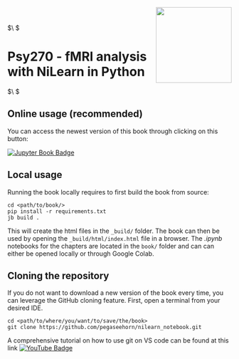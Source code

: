<div style="padding-top:1em; padding-bottom: 0.5em;">
  <img src="fmri.gif" width=170 align="right" style="padding-left: 1em;"/>
</div>

<br>

$\ $

# Psy270 - fMRI analysis with NiLearn in Python

$\ $

## Online usage (recommended)

You can access the newest version of this book through clicking on this button:

[![Jupyter Book Badge](https://jupyterbook.org/badge.svg)](https://pegaseehorn.github.io/nilearn_notebook/)

## Local usage

Running the book locally requires to first build the book from source:

```batch
cd <path/to/book/>
pip install -r requirements.txt
jb build .
```

This will create the html files in the `_build/` folder. The book can then be used by opening the `_build/html/index.html` file in a browser. The *.ipynb* notebooks for the chapters are located in the `book/` folder and can can either be opened locally or through Google Colab.

## Cloning the repository

If you do not want to download a new version of the book every time, you can leverage the GitHub cloning feature.
First, open a terminal from your desired IDE.

```batch
cd <path/to/where/you/want/to/save/the/book>
git clone https://github.com/pegaseehorn/nilearn_notebook.git
```

A comprehensive tutorial on how to use git on VS code can be found at this link [![YouTube Badge](https://img.shields.io/badge/YouTube-red?logo=youtube&logoColor=white)](https://www.youtube.com/watch?v=i_23KUAEtUM)